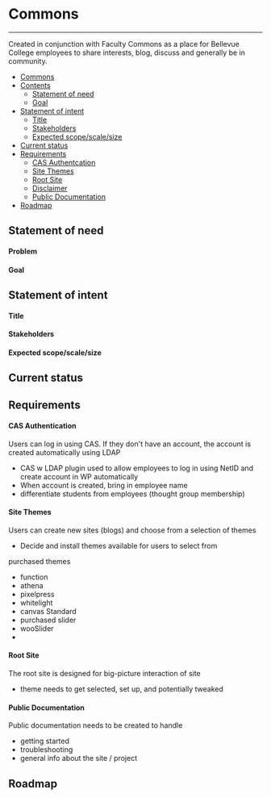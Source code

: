 <span id="commons"></span>
# Commons
---

Created in conjunction with Faculty Commons as a place for Bellevue College employees to share interests, blog, discuss and generally be in community.

<span id="contents"></span>
- [Commons](#commons)
- [Contents](#contents)
  - [Statement of need](#statement-of-need)
  - [Goal](#goal)
- [Statement of intent](#statement-of-intent)
  - [Title](#title)
  - [Stakeholders](#stakeholders)
  - [Expected scope/scale/size](#expected-scope-scale-size)
- [Current status](#current-status)
- [Requirements](#requirements)
  - [CAS Authentcation](#cas-authentication)
  - [Site Themes](#site-themes)
  - [Root Site](#root-site)
  - [Disclaimer](#disclaimer)
  - [Public Documentation](#public-documentation)
- [Roadmap](#roadmap)

<span id="statement-of-need"></span>
## Statement of need

<span id="problem"></span>
#### Problem

<span id="goal"></span>
#### Goal

<span id="statement-of-intent"></span>
## Statement of intent

<span id="title"></span>
#### Title

<span id="stakeholders"></span>
#### Stakeholders

<span id="expected-scope-scale-size"></span>
#### Expected scope/scale/size

<span id="current-status"></span>
## Current status

<span id="requirements"></span>
## Requirements

<span id="cas-authentication"></span>
#### CAS Authentication

<span id="disclaimer"></span>
Users can log in using CAS. If they don't have an account, the account is created automatically using LDAP

* CAS w LDAP plugin used to allow employees to log in using NetID and create account in WP automatically
* When account is created, bring in employee name
* differentiate students from employees (thought group membership)

<span id="site-themes"></span>
#### Site Themes

Users can create new sites (blogs) and choose from a selection of themes

* Decide and install themes available for users to select from

purchased themes

* function
* athena
* pixelpress
* whitelight
* canvas Standard
* purchased slider
* wooSlider
* 

<span id="root-site"></span>
#### Root Site

The root site is designed for big-picture interaction of site

* theme needs to get selected, set up, and potentially tweaked

<span id="public-documentation"></span>
#### Public Documentation

Public documentation needs to be created to handle


* getting started
* troubleshooting
* general info about the site / project

<span id="roadmap"></span>
## Roadmap
